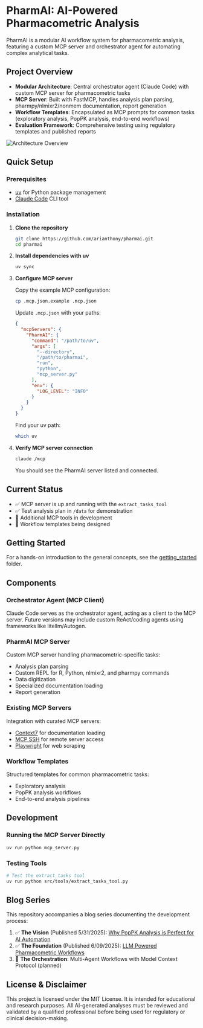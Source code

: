 # PharmAI: AI-Powered Pharmacometric Analysis

PharmAI is a modular AI workflow system for pharmacometric analysis, featuring a custom MCP server and orchestrator agent for automating complex analytical tasks.

## Project Overview

- **Modular Architecture**: Central orchestrator agent (Claude Code) with custom MCP server for pharmacometric tasks
- **MCP Server**: Built with FastMCP, handles analysis plan parsing, pharmpy/nlmixr2/nonmem documentation, report generation
- **Workflow Templates**: Encapsulated as MCP prompts for common tasks (exploratory analysis, PopPK analysis, end-to-end workflows)
- **Evaluation Framework**: Comprehensive testing using regulatory templates and published reports

![Architecture Overview](./architecture_overview.png)

## Quick Setup

### Prerequisites
- [uv](https://docs.astral.sh/uv/) for Python package management
- [Claude Code](https://docs.anthropic.com/en/docs/claude-code) CLI tool

### Installation

1. **Clone the repository**
   ```bash
   git clone https://github.com/arianthony/pharmai.git
   cd pharmai
   ```

2. **Install dependencies with uv**
   ```bash
   uv sync
   ```

3. **Configure MCP server**
   
   Copy the example MCP configuration:
   ```bash
   cp .mcp.json.example .mcp.json
   ```
   
   Update `.mcp.json` with your paths:
   ```json
   {
     "mcpServers": {
       "PharmAI": {
         "command": "/path/to/uv",
         "args": [
           "--directory",
           "/path/to/pharmai",
           "run",
           "python",
           "mcp_server.py"
         ],
         "env": {
           "LOG_LEVEL": "INFO"
         }
       }
     }
   }
   ```
   
   Find your uv path:
   ```bash
   which uv
   ```

4. **Verify MCP server connection**
   ```bash
   claude /mcp
   ```
   
   You should see the PharmAI server listed and connected.

## Current Status

- ✅ MCP server is up and running with the `extract_tasks_tool`
- ✅ Test analysis plan in `/data` for demonstration
- 🔄 Additional MCP tools in development
- 🔄 Workflow templates being designed

## Getting Started

For a hands-on introduction to the general concepts, see the [getting_started](./getting_started/) folder.

## Components

### Orchestrator Agent (MCP Client)
Claude Code serves as the orchestrator agent, acting as a client to the MCP server. Future versions may include custom ReAct/coding agents using frameworks like litellm/Autogen.

### PharmAI MCP Server
Custom MCP server handling pharmacometric-specific tasks:
- Analysis plan parsing
- Custom REPL for R, Python, nlmixr2, and pharmpy commands
- Data digitization
- Specialized documentation loading
- Report generation

### Existing MCP Servers
Integration with curated MCP servers:
- [Context7](https://github.com/upstash/context7) for documentation loading
- [MCP SSH](https://github.com/tufantunc/ssh-mcp) for remote server access
- [Playwright](https://github.com/microsoft/playwright-mcp) for web scraping

### Workflow Templates
Structured templates for common pharmacometric tasks:
- Exploratory analysis
- PopPK analysis workflows
- End-to-end analysis pipelines

## Development

### Running the MCP Server Directly
```bash
uv run python mcp_server.py
```

### Testing Tools
```bash
# Test the extract_tasks tool
uv run python src/tools/extract_tasks_tool.py
```

## Blog Series

This repository accompanies a blog series documenting the development process:

1. ✅ **The Vision** (Published 5/31/2025): [Why PopPK Analysis is Perfect for AI Automation](https://www.aripritchardbell.com/blog/2025-05-31-welcome-to-pmx-ai)
2. ✅ **The Foundation** (Published 6/09/2025): [LLM Powered Pharmacometric Workflows](https://www.aripritchardbell.com/blog/2025-06-09-llm-workflows-in-langchain)
3. 🔄 **The Orchestration**: Multi-Agent Workflows with Model Context Protocol (planned)

## License & Disclaimer

This project is licensed under the MIT License. It is intended for educational and research purposes. All AI-generated analyses must be reviewed and validated by a qualified professional before being used for regulatory or clinical decision-making.